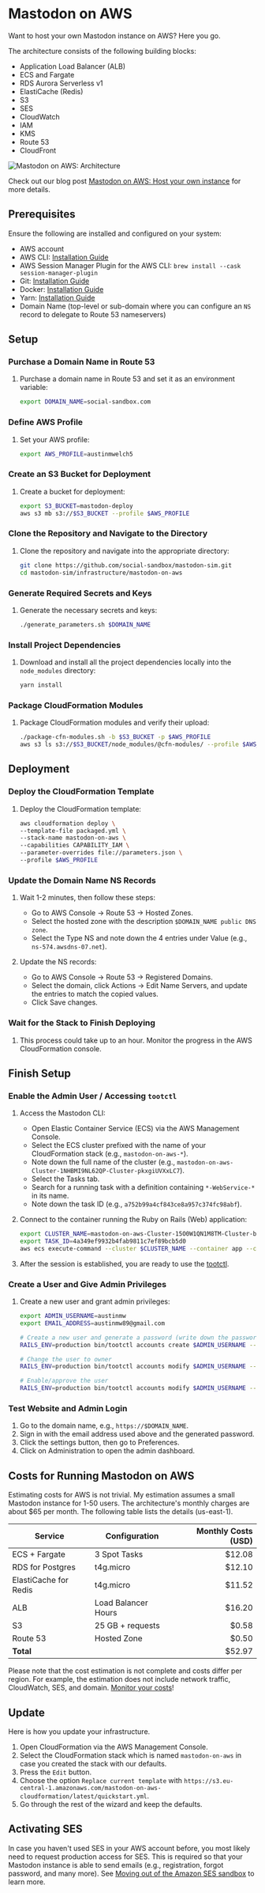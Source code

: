 # Mastodon on AWS

Want to host your own Mastodon instance on AWS? Here you go.

The architecture consists of the following building blocks:

* Application Load Balancer (ALB)
* ECS and Fargate
* RDS Aurora Serverless v1
* ElastiCache (Redis)
* S3
* SES
* CloudWatch
* IAM
* KMS
* Route 53
* CloudFront

![Mastodon on AWS: Architecture](architecture.png)

Check out our blog post [Mastodon on AWS: Host your own instance](https://cloudonaut.io/mastodon-on-aws/) for more details.

## Prerequisites

Ensure the following are installed and configured on your system:

- AWS account
- AWS CLI: [Installation Guide](https://docs.aws.amazon.com/cli/latest/userguide/install-cliv2.html)
- AWS Session Manager Plugin for the AWS CLI: `brew install --cask session-manager-plugin`
- Git: [Installation Guide](https://git-scm.com/book/en/v2/Getting-Started-Installing-Git)
- Docker: [Installation Guide](https://docs.docker.com/get-docker/)
- Yarn: [Installation Guide](https://classic.yarnpkg.com/en/docs/install)
- Domain Name (top-level or sub-domain where you can configure an `NS` record to delegate to Route 53 nameservers)

## Setup

### Purchase a Domain Name in Route 53

1. Purchase a domain name in Route 53 and set it as an environment variable:

    ```bash
    export DOMAIN_NAME=social-sandbox.com
    ```

### Define AWS Profile

1. Set your AWS profile:

    ```bash
    export AWS_PROFILE=austinmwelch5
    ```

### Create an S3 Bucket for Deployment

1. Create a bucket for deployment:

    ```bash
    export S3_BUCKET=mastodon-deploy
    aws s3 mb s3://$S3_BUCKET --profile $AWS_PROFILE
    ```

### Clone the Repository and Navigate to the Directory

1. Clone the repository and navigate into the appropriate directory:

    ```bash
    git clone https://github.com/social-sandbox/mastodon-sim.git
    cd mastodon-sim/infrastructure/mastodon-on-aws
    ```

### Generate Required Secrets and Keys

1. Generate the necessary secrets and keys:

    ```bash
    ./generate_parameters.sh $DOMAIN_NAME
    ```

### Install Project Dependencies

1. Download and install all the project dependencies locally into the `node_modules` directory:

    ```bash
    yarn install
    ```

### Package CloudFormation Modules

1. Package CloudFormation modules and verify their upload:

    ```bash
    ./package-cfn-modules.sh -b $S3_BUCKET -p $AWS_PROFILE
    aws s3 ls s3://$S3_BUCKET/node_modules/@cfn-modules/ --profile $AWS_PROFILE
    ```

## Deployment

### Deploy the CloudFormation Template

1. Deploy the CloudFormation template:

    ```bash
    aws cloudformation deploy \
    --template-file packaged.yml \
    --stack-name mastodon-on-aws \
    --capabilities CAPABILITY_IAM \
    --parameter-overrides file://parameters.json \
    --profile $AWS_PROFILE
    ```

### Update the Domain Name NS Records

1. Wait 1-2 minutes, then follow these steps:
    - Go to AWS Console -> Route 53 -> Hosted Zones.
    - Select the hosted zone with the description `$DOMAIN_NAME public DNS zone`.
    - Select the Type NS and note down the 4 entries under Value (e.g., `ns-574.awsdns-07.net`).

2. Update the NS records:
    - Go to AWS Console -> Route 53 -> Registered Domains.
    - Select the domain, click Actions -> Edit Name Servers, and update the entries to match the copied values.
    - Click Save changes.

### Wait for the Stack to Finish Deploying

1. This process could take up to an hour. Monitor the progress in the AWS CloudFormation console.

## Finish Setup

### Enable the Admin User / Accessing `tootctl`

1. Access the Mastodon CLI:
    - Open Elastic Container Service (ECS) via the AWS Management Console.
    - Select the ECS cluster prefixed with the name of your CloudFormation stack (e.g., `mastodon-on-aws-*`).
    - Note down the full name of the cluster (e.g., `mastodon-on-aws-Cluster-1NHBMI9NL62QP-Cluster-pkxgiUVXxLC7`).
    - Select the Tasks tab.
    - Search for a running task with a definition containing `*-WebService-*` in its name.
    - Note down the task ID (e.g., `a752b99a4cf843ce8a957c374fc98abf`).

2. Connect to the container running the Ruby on Rails (Web) application:

    ```bash
    export CLUSTER_NAME=mastodon-on-aws-Cluster-15O0W1QN1M8TM-Cluster-b4n5zPXzNtjY
    export TASK_ID=4a349ef9932b4fab9811c7ef89bcb5d0
    aws ecs execute-command --cluster $CLUSTER_NAME --container app --command /bin/bash --interactive --task $TASK_ID --profile $AWS_PROFILE
    ```

3. After the session is established, you are ready to use the [tootctl](https://docs.joinmastodon.org/admin/tootctl/).

### Create a User and Give Admin Privileges

1. Create a new user and grant admin privileges:

    ```bash
    export ADMIN_USERNAME=austinmw
    export EMAIL_ADDRESS=austinmw89@gmail.com

    # Create a new user and generate a password (write down the password)
    RAILS_ENV=production bin/tootctl accounts create $ADMIN_USERNAME --email $EMAIL_ADDRESS --confirmed --role Owner

    # Change the user to owner
    RAILS_ENV=production bin/tootctl accounts modify $ADMIN_USERNAME --role Owner

    # Enable/approve the user
    RAILS_ENV=production bin/tootctl accounts modify $ADMIN_USERNAME --enable --confirm --approve
    ```

### Test Website and Admin Login

1. Go to the domain name, e.g., `https://$DOMAIN_NAME`.
2. Sign in with the email address used above and the generated password.
3. Click the settings button, then go to Preferences.
4. Click on Administration to open the admin dashboard.

## Costs for Running Mastodon on AWS

Estimating costs for AWS is not trivial. My estimation assumes a small Mastodon instance for 1-50 users. The architecture's monthly charges are about $65 per month. The following table lists the details (us-east-1).

| Service               | Configuration    | Monthly Costs (USD) |
| --------------------- | ---------------- | ------------------: |
| ECS + Fargate         | 3 Spot Tasks     | $12.08              |
| RDS for Postgres      | t4g.micro        | $12.10              |
| ElastiCache for Redis | t4g.micro        | $11.52              |
| ALB                   | Load Balancer Hours | $16.20          |
| S3                    | 25 GB + requests | $0.58               |
| Route 53              | Hosted Zone      | $0.50               |
| **Total**             |                  | $52.97              |

Please note that the cost estimation is not complete and costs differ per region. For example, the estimation does not include network traffic, CloudWatch, SES, and domain. [Monitor your costs](https://docs.aws.amazon.com/cost-management/latest/userguide/budgets-create.html)!

## Update

Here is how you update your infrastructure.

1. Open CloudFormation via the AWS Management Console.
2. Select the CloudFormation stack which is named `mastodon-on-aws` in case you created the stack with our defaults.
3. Press the `Edit` button.
4. Choose the option `Replace current template` with `https://s3.eu-central-1.amazonaws.com/mastodon-on-aws-cloudformation/latest/quickstart.yml`.
5. Go through the rest of the wizard and keep the defaults.

## Activating SES

In case you haven't used SES in your AWS account before, you most likely need to request production access for SES. This is required so that your Mastodon instance is able to send emails (e.g., registration, forgot password, and many more). See [Moving out of the Amazon SES sandbox](https://docs.aws.amazon.com/ses/latest/dg/request-production-access.html) to learn more.
